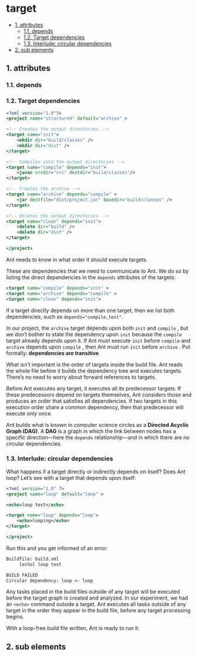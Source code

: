 # target

<!-- TOC -->

- [1. attributes](#1-attributes)
  - [1.1. depends](#11-depends)
  - [1.2. Target dependencies](#12-target-dependencies)
  - [1.3. Interlude: circular dependencies](#13-interlude-circular-dependencies)
- [2. sub elements](#2-sub-elements)

<!-- /TOC -->

## 1. attributes

### 1.1. depends

### 1.2. Target dependencies

```xml
<?xml version="1.0"?>
<project name="structured" default="archive" >

<!-- Creates the output directories -->
<target name="init">
    <mkdir dir="build/classes" />
    <mkdir dir="dist" />
</target>

<!-- Compiles into the output directories -->
<target name="compile" depends="init">
    <javac srcdir="src" destdir="build/classes"/>
</target>

<!-- Creates the archive -->
<target name="archive" depends="compile" >
    <jar destfile="dist/project.jar" basedir="build/classes" />
</target>

<!-- Deletes the output directories -->
<target name="clean" depends="init">
    <delete dir="build" />
    <delete dir="dist" />
</target>

</project>
```

Ant needs to know in what order it should execute targets.

These are dependencies that we need to communicate to Ant. We do so by listing the direct dependencies in the `depends` attributes of the targets:

```xml
<target name="compile" depends="init" >
<target name="archive" depends="compile" >
<target name="clean" depends="init">
```

If a target directly depends on more than one target, then we list both dependencies, such as `depends="compile,test"`.

In our project, the `archive` target depends upon both `init` and `compile` , but we don’t bother to state the dependency upon `init` because the `compile` target already depends upon it. If Ant must execute `init` before `compile` and `archive` depends upon `compile` , then Ant must run `init` before `archive` . Put formally: **dependencies are transitive**.

What isn’t important is the order of targets inside the build file. Ant reads the whole file before it builds the dependency tree and executes targets. There’s no need to worry about forward references to targets.

Before Ant executes any target, it executes all its predecessor targets. If these predecessors depend on targets themselves, Ant considers those and produces an order that satisfies all dependencies. If two targets in this execution order share a common dependency, then that predecessor will execute only once.

Ant builds what is known in computer science circles as a **Directed Acyclic Graph (DAG)**. A **DAG** is a graph in which the link between nodes has a specific direction—here the `depends` relationship—and in which there are no circular dependencies.

### 1.3. Interlude: circular dependencies

What happens if a target directly or indirectly depends on itself? Does Ant loop? Let’s see with a target that depends upon itself:

```xml
<?xml version="1.0" ?>
<project name="loop" default="loop" >

<echo>loop test</echo>

<target name="loop" depends="loop">
    <echo>looping</echo>
</target>

</project>
```

Run this and you get informed of an error:

```txt
Buildfile: build.xml
     [echo] loop test

BUILD FAILED
Circular dependency: loop <- loop
```

Any tasks placed in the build files outside of any target will be executed before the target graph is created and analyzed. In our experiment, we had an `<echo>` command outside a target. Ant executes all tasks outside of any target in the order they appear in the build file, before any target processing begins.

With a loop-free build file written, Ant is ready to run it.

## 2. sub elements






